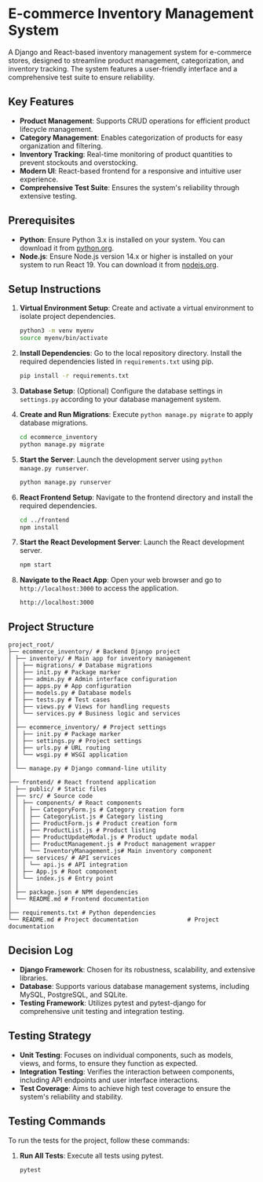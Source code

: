 # E-commerce Inventory Management System

A Django and React-based inventory management system for e-commerce stores, designed to streamline product management, categorization, and inventory tracking. The system features a user-friendly interface and a comprehensive test suite to ensure reliability.

## Key Features

- **Product Management**: Supports CRUD operations for efficient product lifecycle management.
- **Category Management**: Enables categorization of products for easy organization and filtering.
- **Inventory Tracking**: Real-time monitoring of product quantities to prevent stockouts and overstocking.
- **Modern UI**: React-based frontend for a responsive and intuitive user experience.
- **Comprehensive Test Suite**: Ensures the system's reliability through extensive testing.

## Prerequisites

- **Python**: Ensure Python 3.x is installed on your system. You can download it from [python.org](https://www.python.org/downloads/).
- **Node.js**: Ensure Node.js version 14.x or higher is installed on your system to run React 19. You can download it from [nodejs.org](https://nodejs.org/).

## Setup Instructions

1. **Virtual Environment Setup**: Create and activate a virtual environment to isolate project dependencies.
   ```bash
   python3 -m venv myenv
   source myenv/bin/activate
   ```
2. **Install Dependencies**: Go to the local repository directory. Install the required dependencies listed in `requirements.txt` using pip.
   ```bash
   pip install -r requirements.txt
   ```
3. **Database Setup**: (Optional) Configure the database settings in `settings.py` according to your database management system.

4. **Create and Run Migrations**: Execute `python manage.py migrate` to apply database migrations.
   ```bash
   cd ecommerce_inventory
   python manage.py migrate
   ```
5. **Start the Server**: Launch the development server using `python manage.py runserver`.
   ```bash
   python manage.py runserver
   ```
6. **React Frontend Setup**: Navigate to the frontend directory and install the required dependencies.
   ```bash
   cd ../frontend
   npm install
   ```
7. **Start the React Development Server**: Launch the React development server.
   ```bash
   npm start
   ```
8. **Navigate to the React App**: Open your web browser and go to `http://localhost:3000` to access the application.
   ```plaintext
   http://localhost:3000
   ```

## Project Structure

```
project_root/
├── ecommerce_inventory/ # Backend Django project
│ ├── inventory/ # Main app for inventory management
│ │ ├── migrations/ # Database migrations
│ │ ├── init.py # Package marker
│ │ ├── admin.py # Admin interface configuration
│ │ ├── apps.py # App configuration
│ │ ├── models.py # Database models
│ │ ├── tests.py # Test cases
│ │ ├── views.py # Views for handling requests
│ │ └── services.py # Business logic and services
│ │
│ ├── ecommerce_inventory/ # Project settings
│ │ ├── init.py # Package marker
│ │ ├── settings.py # Project settings
│ │ ├── urls.py # URL routing
│ │ └── wsgi.py # WSGI application
│ │
│ └── manage.py # Django command-line utility
│
├── frontend/ # React frontend application
│ ├── public/ # Static files
│ ├── src/ # Source code
│ │ ├── components/ # React components
│ │ │ ├── CategoryForm.js # Category creation form
│ │ │ ├── CategoryList.js # Category listing
│ │ │ ├── ProductForm.js # Product creation form
│ │ │ ├── ProductList.js # Product listing
│ │ │ ├── ProductUpdateModal.js # Product update modal
│ │ │ ├── ProductManagement.js # Product management wrapper
│ │ │ └── InventoryManagement.js# Main inventory component
│ │ ├── services/ # API services
│ │ │ └── api.js # API integration
│ │ ├── App.js # Root component
│ │ └── index.js # Entry point
│ │
│ ├── package.json # NPM dependencies
│ └── README.md # Frontend documentation
│
├── requirements.txt # Python dependencies
└── README.md # Project documentation              # Project documentation
```

## Decision Log

- **Django Framework**: Chosen for its robustness, scalability, and extensive libraries.
- **Database**: Supports various database management systems, including MySQL, PostgreSQL, and SQLite.
- **Testing Framework**: Utilizes pytest and pytest-django for comprehensive unit testing and integration testing.

## Testing Strategy

- **Unit Testing**: Focuses on individual components, such as models, views, and forms, to ensure they function as expected.
- **Integration Testing**: Verifies the interaction between components, including API endpoints and user interface interactions.
- **Test Coverage**: Aims to achieve high test coverage to ensure the system's reliability and stability.

## Testing Commands

To run the tests for the project, follow these commands:

1. **Run All Tests**: Execute all tests using pytest.
   ```bash
   pytest
   ```
